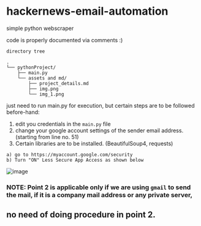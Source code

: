 # hackernews-email-automation
simple python webscraper 

code is properly documented via comments :)

```
directory tree   
    
.
└── pythonProject/
    ├── main.py
    └── assets and md/
        ├── project_details.md
        ├── img.png
        └── img_1.png
```

just need to run main.py for execution, but certain steps are to be followed before-hand:
1. edit you credentials in the `main.py` file
2. change your google account settings of the sender email address. (starting from line no. 51)
3. Certain libraries are to be installed. (BeautifulSoup4, requests)
```
a) go to https://myaccount.google.com/security
b) Turn "ON" Less Secure App Access as shown below
```
![image](https://user-images.githubusercontent.com/76818035/141856297-dd6c2c76-5a53-4cae-9959-0b73d7eeb2cc.png)

### NOTE: Point 2 is applicable only if we are using `gmail` to send the mail, if it is a company mail address or any private server,
no need of doing procedure in point 2.
---
